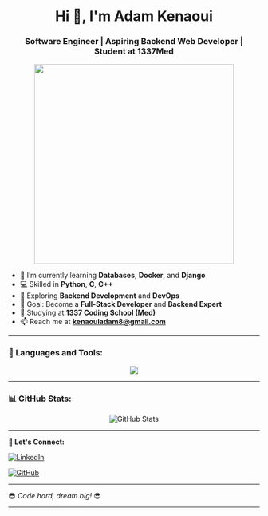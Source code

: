<h1 align="center">Hi 👋, I'm Adam Kenaoui</h1>
<h3 align="center">Software Engineer | Aspiring Backend Web Developer | Student at 1337Med</h3>

<p align="center">
  <img src="https://media.giphy.com/media/qgQUggAC3Pfv687qPC/giphy.gif" width="400">
</p>

- 🔭 I’m currently learning **Databases**, **Docker**, and **Django**  
- 💻 Skilled in **Python**, **C**, **C++**  
- 🌱 Exploring **Backend Development** and **DevOps** 
- 🎯 Goal: Become a **Full-Stack Developer** and **Backend Expert**  
- 🏫 Studying at **1337 Coding School (Med)**  
- 📫 Reach me at **[kenaouiadam8@gmail.com](mailto:kenaouiadam8@gmail.com)**  

---

### 🚀 Languages and Tools:
<p align="center">
  <img src="https://skillicons.dev/icons?i=c,python,cpp,html,css,js,linux" />
</p>

---

### 📊 GitHub Stats:
<p align="center">
  <img src="https://github-readme-stats.vercel.app/api?username=AdamKN0&show_icons=true&theme=tokyonight" alt="GitHub Stats" />
</p>

---


**🚀 Let's Connect:**  

[![LinkedIn](https://img.shields.io/badge/LinkedIn-%230077B5.svg?&style=flat-square&logo=linkedin&logoColor=white)](https://www.linkedin.com/in/kenaoui-adam-876b06253/)  

[![GitHub](https://img.shields.io/badge/GitHub-%23181717.svg?&style=flat-square&logo=github&logoColor=white)](https://github.com/adamkenaoui)  
  

---

😎 *Code hard, dream big!* 😎  

---
